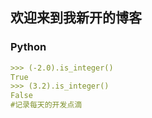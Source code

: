 ## 欢迎来到我新开的博客


### Python

```markdown
>>> (-2.0).is_integer()
True
>>> (3.2).is_integer()
False
#记录每天的开发点滴
```
